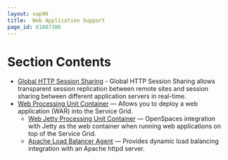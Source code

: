 ```yaml
---
layout: xap96
title:  Web Application Support
page_id: 61867386
---
```


# Section Contents

- [Global HTTP Session Sharing](/xap96/global-http-session-sharing.html) - Global HTTP Session Sharing allows transparent session replication between remote sites and session sharing between different application servers in real-time.
- [Web Processing Unit Container](/xap96/web-processing-unit-container.html) — Allows you to deploy a web application (WAR) into the Service Grid.
    - [Web Jetty Processing Unit Container](/xap96/web-jetty-processing-unit-container.html) — OpenSpaces integration with Jetty as the web container when running web applications on top of the Service Grid.
    - [Apache Load Balancer Agent](/xap96/apache-load-balancer-agent.html) — Provides dynamic load balancing integration with an Apache httpd server.
